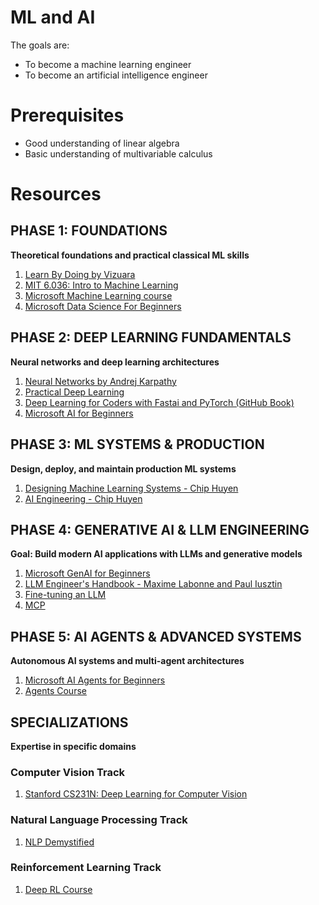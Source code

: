 # ML and AI

The goals are:
- To become a machine learning engineer
- To become an artificial intelligence engineer

# Prerequisites
- Good understanding of linear algebra
- Basic understanding of multivariable calculus

# Resources

## PHASE 1: FOUNDATIONS
**Theoretical foundations and practical classical ML skills**

1. [Learn By Doing by Vizuara](https://youtube.com/playlist?list=PLPTV0NXA_ZSi-nLQ4XV2Mds8Z7bihK68L&si=FtNsmu2fyZQ10GJp)
2. [MIT 6.036: Intro to Machine Learning](https://openlearninglibrary.mit.edu/courses/course-v1:MITx+6.036+1T2019/course/)
3. [Microsoft Machine Learning course](https://github.com/microsoft/ML-For-Beginners)
4. [Microsoft Data Science For Beginners](https://github.com/microsoft/Data-Science-For-Beginners)

## PHASE 2: DEEP LEARNING FUNDAMENTALS
**Neural networks and deep learning architectures**

1. [Neural Networks by Andrej Karpathy](https://youtube.com/playlist?list=PLAqhIrjkxbuWI23v9cThsA9GvCAUhRvKZ&si=DP9S3y-J6RlaZ1OR)
2. [Practical Deep Learning](https://course.fast.ai/)
3. [Deep Learning for Coders with Fastai and PyTorch (GitHub Book)](https://github.com/fastai/fastbook)
4. [Microsoft AI for Beginners](https://github.com/microsoft/ai-for-beginners)

## PHASE 3: ML SYSTEMS & PRODUCTION
**Design, deploy, and maintain production ML systems**

1. [Designing Machine Learning Systems - Chip Huyen](https://drive.google.com/file/d/1Pkep7GZeXnOMAZZfYuid-zqUKK3QgJ83/view?usp=sharing)
2. [AI Engineering - Chip Huyen](https://drive.google.com/file/d/1St9CFOJZZ4NfvjmA289dQla_ekfiJXYs/view?usp=sharing)

## PHASE 4: GENERATIVE AI & LLM ENGINEERING
**Goal: Build modern AI applications with LLMs and generative models**

1. [Microsoft GenAI for Beginners](https://github.com/microsoft/generative-ai-for-beginners)
2. [LLM Engineer's Handbook - Maxime Labonne and Paul Iusztin](https://drive.google.com/file/d/1RVPi5-7GIALaJN27jdH8Q69tmkqri0Ot/view?usp=sharing)
3. [Fine-tuning an LLM](https://learn.activeloop.ai/courses/llms)
4. [MCP](https://huggingface.co/learn/mcp-course/unit0/introduction)

## PHASE 5: AI AGENTS & ADVANCED SYSTEMS
**Autonomous AI systems and multi-agent architectures**

1. [Microsoft AI Agents for Beginners](https://github.com/microsoft/ai-agents-for-beginners)
2. [Agents Course](https://huggingface.co/learn/agents-course/en/unit0/introduction)

## SPECIALIZATIONS
**Expertise in specific domains**

### Computer Vision Track
1. [Stanford CS231N: Deep Learning for Computer Vision](https://www.youtube.com/playlist?list=PLoROMvodv4rOmsNzYBMe0gJY2XS8AQg16)

### Natural Language Processing Track
1. [NLP Demystified](https://www.nlpdemystified.org/course)

### Reinforcement Learning Track
1. [Deep RL Course](https://huggingface.co/learn/deep-rl-course/unit0/introduction)